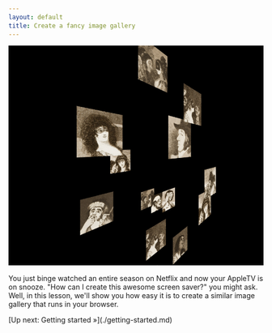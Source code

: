 ```yaml
---
layout: default
title: Create a fancy image gallery
---
```


![appletv.png](appletv.png)

You just binge watched an entire season on Netflix and now your AppleTV is on snooze. "How can I create this awesome screen saver?" you might ask. Well, in this lesson, we'll show you how easy it is to create a similar image gallery that runs in your browser. 


<span class="cta">
[Up next: Getting started &raquo;](./getting-started.md)
</span>



